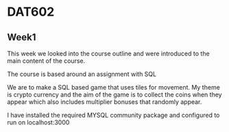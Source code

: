 # DAT602

## Week1
 This week we looked into the course outline and were introduced to the main content of the course.
 
 The course is based around an assignment with SQL
 
 We are to make a SQL based game that uses tiles for movement. 
 My theme is crypto currency and the aim of the game is to collect the coins when they appear which also includes multiplier bonuses that randomly appear. 
 
 I have installed the required MYSQL community package and configured to run on localhost:3000
 
